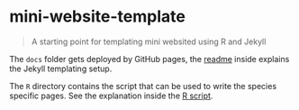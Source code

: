# mini-website-template

> A starting point for templating mini websited using R and Jekyll

The `docs` folder gets deployed by GitHub pages, the [readme](docs/README.md) inside explains the Jekyll templating setup.

The `R` directory contains the script that can be used to write the species specific pages. See the explanation inside the [R script](R/template.R).
